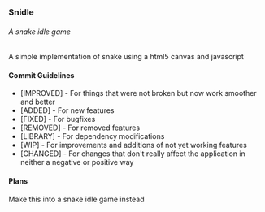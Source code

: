 ### Snidle
###### A snake idle game
A simple implementation of snake using a html5 canvas and javascript

#### Commit Guidelines
* [IMPROVED] - For things that were not broken but now work smoother and better
* [ADDED] - For new features
* [FIXED] - For bugfixes
* [REMOVED] - For removed features
* [LIBRARY] - For dependency modifications
* [WIP] - For improvements and additions of not yet working features
* [CHANGED] - For changes that don't really affect the application in neither a negative or positive way
#### Plans

Make this into a snake idle game instead
